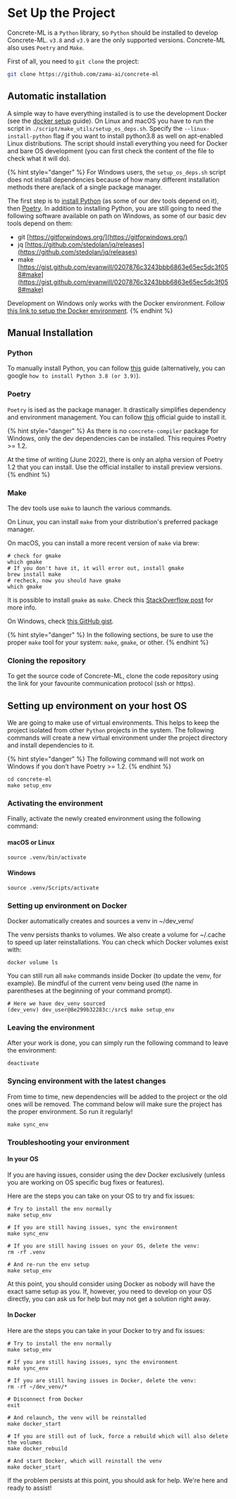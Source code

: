 # Set Up the Project

Concrete-ML is a `Python` library, so `Python` should be installed to develop Concrete-ML. `v3.8` and `v3.9` are the only supported versions. Concrete-ML also uses `Poetry` and `Make`.

First of all, you need to `git clone` the project:

<!--
```bash
cd /tmp
rm -rf concrete-ml
```
-->

<!--pytest-codeblocks:cont-->

```bash
git clone https://github.com/zama-ai/concrete-ml
```

## Automatic installation

A simple way to have everything installed is to use the development Docker (see the [docker setup](docker_setup.md) guide). On Linux and macOS you have to run the script in `./script/make_utils/setup_os_deps.sh`. Specify the `--linux-install-python` flag if you want to install python3.8 as well on apt-enabled Linux distributions. The script should install everything you need for Docker and bare OS development (you can first check the content of the file to check what it will do).

{% hint style="danger" %}
For Windows users, the `setup_os_deps.sh` script does not install dependencies because of how many different installation methods there are/lack of a single package manager.

The first step is to [install Python](project_setup.md#python) (as some of our dev tools depend on it), then [Poetry](project_setup.md#poetry). In addition to installing Python, you are still going to need the following software available on path on Windows, as some of our basic dev tools depend on them:

- git [https://gitforwindows.org/](https://gitforwindows.org/)
- jq [https://github.com/stedolan/jq/releases](https://github.com/stedolan/jq/releases)
- make [https://gist.github.com/evanwill/0207876c3243bbb6863e65ec5dc3f058#make](https://gist.github.com/evanwill/0207876c3243bbb6863e65ec5dc3f058#make)

Development on Windows only works with the Docker environment. Follow [this link to setup the Docker environment](docker_setup.md).
{% endhint %}

## Manual Installation

### Python

To manually install Python, you can follow [this](https://realpython.com/installing-python/) guide (alternatively, you can google `how to install Python 3.8 (or 3.9)`).

### Poetry

`Poetry` is ised as the package manager. It drastically simplifies dependency and environment management. You can follow [this](https://python-poetry.org/docs/#installation) official guide to install it.

{% hint style="danger" %}
As there is no `concrete-compiler` package for Windows, only the dev dependencies can be installed. This requires Poetry >= 1.2.

At the time of writing (June 2022), there is only an alpha version of Poetry 1.2 that you can install. Use the official installer to install preview versions.
{% endhint %}

### Make

The dev tools use `make` to launch the various commands.

On Linux, you can install `make` from your distribution's preferred package manager.

On macOS, you can install a more recent version of `make` via brew:

```shell
# check for gmake
which gmake
# If you don't have it, it will error out, install gmake
brew install make
# recheck, now you should have gmake
which gmake
```

It is possible to install `gmake` as `make`. Check this [StackOverflow post](https://stackoverflow.com/questions/38901894/how-can-i-install-a-newer-version-of-make-on-mac-os) for more info.

On Windows, check [this GitHub gist](https://gist.github.com/evanwill/0207876c3243bbb6863e65ec5dc3f058#make).

{% hint style="danger" %}
In the following sections, be sure to use the proper `make` tool for your system: `make`, `gmake`, or other.
{% endhint %}

### Cloning the repository

To get the source code of Concrete-ML, clone the code repository using the link for your favourite communication protocol (ssh or https).

## Setting up environment on your host OS

We are going to make use of virtual environments. This helps to keep the project isolated from other `Python` projects in the system. The following commands will create a new virtual environment under the project directory and install dependencies to it.

{% hint style="danger" %}
The following command will not work on Windows if you don't have Poetry >= 1.2.
{% endhint %}

```shell
cd concrete-ml
make setup_env
```

### Activating the environment

Finally, activate the newly created environment using the following command:

#### macOS or Linux

```shell
source .venv/bin/activate
```

#### Windows

```shell
source .venv/Scripts/activate
```

### Setting up environment on Docker

Docker automatically creates and sources a venv in ~/dev_venv/

The venv persists thanks to volumes. We also create a volume for ~/.cache to speed up later reinstallations. You can check which Docker volumes exist with:

```shell
docker volume ls
```

You can still run all `make` commands inside Docker (to update the venv, for example). Be mindful of the current venv being used (the name in parentheses at the beginning of your command prompt).

```shell
# Here we have dev_venv sourced
(dev_venv) dev_user@8e299b32283c:/src$ make setup_env
```

### Leaving the environment

After your work is done, you can simply run the following command to leave the environment:

```shell
deactivate
```

### Syncing environment with the latest changes

From time to time, new dependencies will be added to the project or the old ones will be removed. The command below will make sure the project has the proper environment. So run it regularly!

```shell
make sync_env
```

### Troubleshooting your environment

#### In your OS

If you are having issues, consider using the dev Docker exclusively (unless you are working on OS specific bug fixes or features).

Here are the steps you can take on your OS to try and fix issues:

```shell
# Try to install the env normally
make setup_env

# If you are still having issues, sync the environment
make sync_env

# If you are still having issues on your OS, delete the venv:
rm -rf .venv

# And re-run the env setup
make setup_env
```

At this point, you should consider using Docker as nobody will have the exact same setup as you. If, however, you need to develop on your OS directly, you can ask us for help but may not get a solution right away.

#### In Docker

Here are the steps you can take in your Docker to try and fix issues:

```shell
# Try to install the env normally
make setup_env

# If you are still having issues, sync the environment
make sync_env

# If you are still having issues in Docker, delete the venv:
rm -rf ~/dev_venv/*

# Disconnect from Docker
exit

# And relaunch, the venv will be reinstalled
make docker_start

# If you are still out of luck, force a rebuild which will also delete the volumes
make docker_rebuild

# And start Docker, which will reinstall the venv
make docker_start
```

If the problem persists at this point, you should ask for help. We're here and ready to assist!

















































































































































































































































